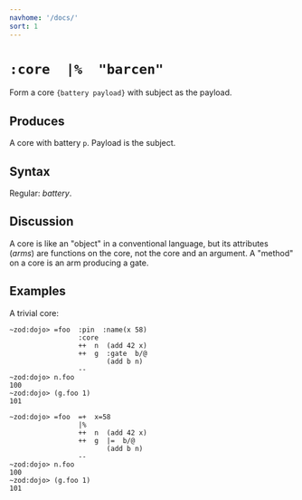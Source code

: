```yaml
---
navhome: '/docs/'
sort: 1
---
```


# `:core  |%  "barcen"`

Form a core `{battery payload}` with subject as the payload.

## Produces

A core with battery `p`. Payload is the subject.

## Syntax

Regular: *battery*.

## Discussion

A core is like an "object" in a conventional language, but its attributes
(*arms*) are functions on the core, not the core and an argument. A "method" on
a core is an arm producing a gate.

## Examples

A trivial core:

    ~zod:dojo> =foo  :pin  :name(x 58)
                     :core
                     ++  n  (add 42 x)
                     ++  g  :gate  b/@
                            (add b n)
                     --
    ~zod:dojo> n.foo
    100
    ~zod:dojo> (g.foo 1)
    101

    ~zod:dojo> =foo  =+  x=58
                     |%
                     ++  n  (add 42 x)
                     ++  g  |=  b/@
                            (add b n)
                     --
    ~zod:dojo> n.foo
    100
    ~zod:dojo> (g.foo 1)
    101
